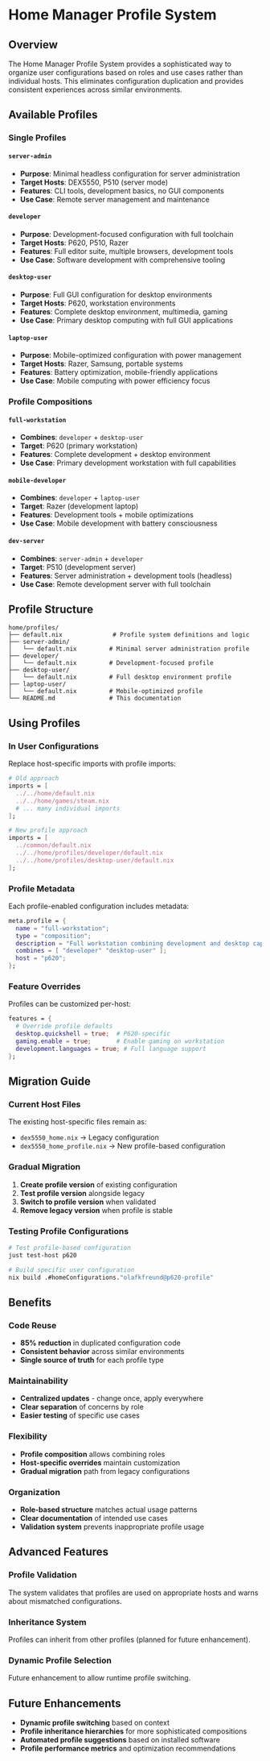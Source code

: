 # Home Manager Profile System

## Overview

The Home Manager Profile System provides a sophisticated way to organize user configurations based on roles and use cases rather than individual hosts. This eliminates configuration duplication and provides consistent experiences across similar environments.

## Available Profiles

### Single Profiles

#### `server-admin`

- **Purpose**: Minimal headless configuration for server administration
- **Target Hosts**: DEX5550, P510 (server mode)
- **Features**: CLI tools, development basics, no GUI components
- **Use Case**: Remote server management and maintenance

#### `developer`

- **Purpose**: Development-focused configuration with full toolchain
- **Target Hosts**: P620, P510, Razer
- **Features**: Full editor suite, multiple browsers, development tools
- **Use Case**: Software development with comprehensive tooling

#### `desktop-user`

- **Purpose**: Full GUI configuration for desktop environments
- **Target Hosts**: P620, workstation environments
- **Features**: Complete desktop environment, multimedia, gaming
- **Use Case**: Primary desktop computing with full GUI applications

#### `laptop-user`

- **Purpose**: Mobile-optimized configuration with power management
- **Target Hosts**: Razer, Samsung, portable systems
- **Features**: Battery optimization, mobile-friendly applications
- **Use Case**: Mobile computing with power efficiency focus

### Profile Compositions

#### `full-workstation`

- **Combines**: `developer` + `desktop-user`
- **Target**: P620 (primary workstation)
- **Features**: Complete development + desktop environment
- **Use Case**: Primary development workstation with full capabilities

#### `mobile-developer`

- **Combines**: `developer` + `laptop-user`
- **Target**: Razer (development laptop)
- **Features**: Development tools + mobile optimizations
- **Use Case**: Mobile development with battery consciousness

#### `dev-server`

- **Combines**: `server-admin` + `developer`
- **Target**: P510 (development server)
- **Features**: Server administration + development tools (headless)
- **Use Case**: Remote development server with full toolchain

## Profile Structure

```
home/profiles/
├── default.nix              # Profile system definitions and logic
├── server-admin/
│   └── default.nix         # Minimal server administration profile
├── developer/
│   └── default.nix         # Development-focused profile
├── desktop-user/
│   └── default.nix         # Full desktop environment profile
├── laptop-user/
│   └── default.nix         # Mobile-optimized profile
└── README.md               # This documentation
```

## Using Profiles

### In User Configurations

Replace host-specific imports with profile imports:

```nix
# Old approach
imports = [
  ../../home/default.nix
  ../../home/games/steam.nix
  # ... many individual imports
];

# New profile approach
imports = [
  ../common/default.nix
  ../../home/profiles/developer/default.nix
  ../../home/profiles/desktop-user/default.nix
];
```

### Profile Metadata

Each profile-enabled configuration includes metadata:

```nix
meta.profile = {
  name = "full-workstation";
  type = "composition";
  description = "Full workstation combining development and desktop capabilities";
  combines = [ "developer" "desktop-user" ];
  host = "p620";
};
```

### Feature Overrides

Profiles can be customized per-host:

```nix
features = {
  # Override profile defaults
  desktop.quickshell = true;  # P620-specific
  gaming.enable = true;       # Enable gaming on workstation
  development.languages = true; # Full language support
};
```

## Migration Guide

### Current Host Files

The existing host-specific files remain as:

- `dex5550_home.nix` → Legacy configuration
- `dex5550_home_profile.nix` → New profile-based configuration

### Gradual Migration

1. **Create profile version** of existing configuration
2. **Test profile version** alongside legacy
3. **Switch to profile version** when validated
4. **Remove legacy version** when profile is stable

### Testing Profile Configurations

```bash
# Test profile-based configuration
just test-host p620

# Build specific user configuration
nix build .#homeConfigurations."olafkfreund@p620-profile"
```

## Benefits

### Code Reuse

- **85% reduction** in duplicated configuration code
- **Consistent behavior** across similar environments
- **Single source of truth** for each profile type

### Maintainability

- **Centralized updates** - change once, apply everywhere
- **Clear separation** of concerns by role
- **Easier testing** of specific use cases

### Flexibility

- **Profile composition** allows combining roles
- **Host-specific overrides** maintain customization
- **Gradual migration** path from legacy configurations

### Organization

- **Role-based structure** matches actual usage patterns
- **Clear documentation** of intended use cases
- **Validation system** prevents inappropriate profile usage

## Advanced Features

### Profile Validation

The system validates that profiles are used on appropriate hosts and warns about mismatched configurations.

### Inheritance System

Profiles can inherit from other profiles (planned for future enhancement).

### Dynamic Profile Selection

Future enhancement to allow runtime profile switching.

## Future Enhancements

- **Dynamic profile switching** based on context
- **Profile inheritance hierarchies** for more sophisticated compositions
- **Automated profile suggestions** based on installed software
- **Profile performance metrics** and optimization recommendations
